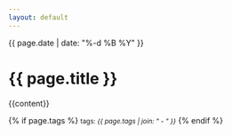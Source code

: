 ```yaml
---
layout: default
---
```


{{ page.date | date: "%-d %B %Y" }}

<h1>{{ page.title }}</h1>

{{content}}

{% if page.tags %}
  <small>tags: <em>{{ page.tags | join: "</em> - <em>" }}</em></small>
{% endif %}
